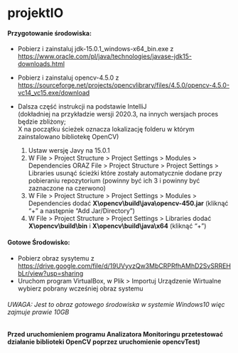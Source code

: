 # projektIO

#### Przygotowanie środowiska:
  - Pobierz i zainstaluj jdk-15.0.1_windows-x64_bin.exe z https://www.oracle.com/pl/java/technologies/javase-jdk15-downloads.html

  - Pobierz i zainstaluj opencv-4.5.0 z https://sourceforge.net/projects/opencvlibrary/files/4.5.0/opencv-4.5.0-vc14_vc15.exe/download

  - Dalsza część instrukcji na podstawie IntelliJ  
  (dokładniej na przykładzie wersji 2020.3, na innych wersjach proces będzie zbliżony;  
  X na początku ścieżek oznacza lokalizację folderu w którym zainstalowano bibliotekę OpenCV)
      1. Ustaw wersję Javy na 15.0.1
      2. W File > Project Structure > Project Settings > Modules > Dependencies  ORAZ File > Project Structure > Project Settings > Libraries usunąć ścieżki które zostały automatycznie dodane przy pobieraniu repozytorium (powinny być ich 3 i powinny być zaznaczone na czerwono)
      3. W File > Project Structure > Project Settings > Modules > Dependencies dodać __X\opencv\build\java\opencv-450.jar__ (kliknąć “+” a następnie “Add Jar/Directory”)
      4. W File > Project Structure > Project Settings > Libraries dodać __X\opencv\build\bin__  i  __X\opencv\build\java\x64__ (kliknąć “+”)

#### Gotowe Środowisko:
  - Pobierz obraz sysytemu z https://drive.google.com/file/d/19UVyvzQw3MbCRPRfhAMhD2SvSRREHbLr/view?usp=sharing
  - Uruchom program VirtualBox, w Plik > Importuj Urządzenie Wirtualne wybierz pobrany wcześniej obraz systemu
  ###### UWAGA: Jest to obraz gotowego środowiska w systemie Windows10 więc zajmuje prawie 10GB 

#### Przed uruchomieniem programu Analizatora Monitoringu przetestować działanie biblioteki OpenCV poprzez uruchomienie opencvTest)
